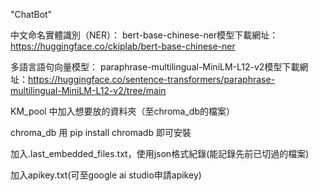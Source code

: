"ChatBot" 

中文命名實體識別（NER）：
bert-base-chinese-ner模型下載網址：https://huggingface.co/ckiplab/bert-base-chinese-ner

多語言語句向量模型：
paraphrase-multilingual-MiniLM-L12-v2模型下載網址：https://huggingface.co/sentence-transformers/paraphrase-multilingual-MiniLM-L12-v2/tree/main

KM_pool 中加入想要放的資料夾（至chroma_db的檔案）

chroma_db 用 pip install chromadb 即可安裝

加入.last_embedded_files.txt，使用json格式紀錄(能記錄先前已切過的檔案)

加入apikey.txt(可至google ai studio申請apikey)
